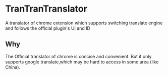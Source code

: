 # TranTranTranslator

A translator of chrome extension which supports switching translate engine and
follows the official plugin's UI and ID

## Why

The Official translator of chrome is concise and convenient. But it only
supports google translate,which may be hard to access in some area
(like China).



